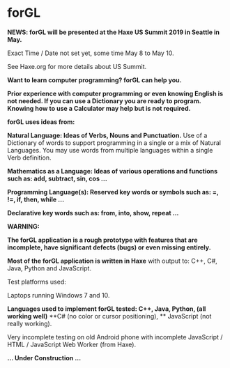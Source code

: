 # forGL

**NEWS:  forGL will be presented at the Haxe US Summit 2019 in Seattle in May.**

Exact Time / Date not set yet, some time May 8 to May 10.

See Haxe.org for more details about US Summit.

**Want to learn computer programming? forGL can help you.**

**Prior experience with computer programming or even knowing English is not needed. If you can use a Dictionary you are ready to program. Knowing how to use a Calculator may help but is not required.**

**forGL uses ideas from:**

**Natural Language: Ideas of Verbs, Nouns and Punctuation.** Use of a Dictionary of words to support programming in a single or a mix of Natural Languages. You may use words from multiple languages within a single Verb definition.

**Mathematics as a Language: Ideas of various operations and functions such as: add, subtract, sin, cos ...**

**Programming Language(s): Reserved key words or symbols such as: =, !=, if, then, while ...**

**Declarative key words such as: from, into, show, repeat ...**


**WARNING:**

**The forGL application is a rough prototype with features that are incomplete, have significant defects (bugs) or even missing entirely.**

**Most of the forGL application is written in Haxe** with output to: C++, C#, Java, Python and JavaScript.

Test platforms used: 

Laptops running Windows 7 and 10.

**Languages used to implement forGL tested: C++, Java, Python, (all working well)**
**C# (no color or cursor positioning), **
JavaScript (not really working).

Very incomplete testing on old Android phone with incomplete JavaScript / HTML / JavaScript Web Worker (from Haxe).



**... Under Construction ...**
